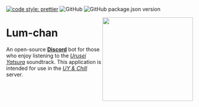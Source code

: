 [![code style: prettier](https://img.shields.io/badge/code_style-prettier-ff69b4.svg?style=flat-square)](https://github.com/prettier/prettier)
![GitHub](https://img.shields.io/github/license/dandyvalentine/lum-chan?style=flat-square)
![GitHub package.json version](https://img.shields.io/github/package-json/v/dandyvalentine/lum-chan?style=flat-square)

<img align="right" src="https://i.pinimg.com/originals/d7/13/04/d713046ec7931651e0e2996450d58cfb.gif?raw=true" height="226" width="244">

# Lum-chan #
An open-source [__Discord__](https://discord.com/) bot for those who enjoy listening to the [_Urusei Yatsura_](https://en.wikipedia.org/wiki/Urusei_Yatsura) soundtrack. This application is intended for use in the [_UY & Chill_](https://discord.gg/6F8HdGK3VE) server.
